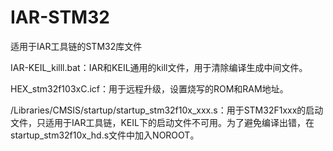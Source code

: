 # IAR-STM32
适用于IAR工具链的STM32库文件

IAR-KEIL_killl.bat：IAR和KEIL通用的kill文件，用于清除编译生成中间文件。

HEX_stm32f103xC.icf：用于远程升级，设置烧写的ROM和RAM地址。

/Libraries/CMSIS/startup/startup_stm32f10x_xxx.s：用于STM32F1xxx的启动文件，只适用于IAR工具链，KEIL下的启动文件不可用。为了避免编译出错，在
startup_stm32f10x_hd.s文件中加入NOROOT。

